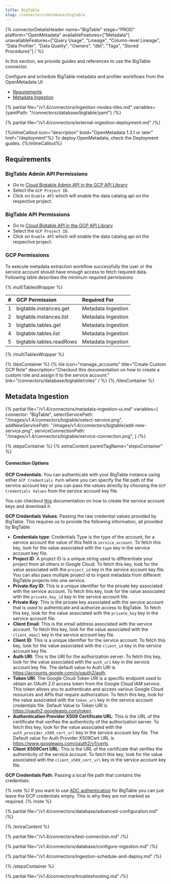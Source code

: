 ```yaml
---
title: BigTable
slug: /connectors/database/bigtable
---
```


{% connectorDetailsHeader
name="BigTable"
stage="PROD"
platform="OpenMetadata"
availableFeatures=["Metadata"]
unavailableFeatures=["Query Usage", "Lineage", "Column-level Lineage", "Data Profiler", "Data Quality", "Owners", "dbt", "Tags", "Stored Procedures"]
/ %}


In this section, we provide guides and references to use the BigTable connector.

Configure and schedule BigTable metadata and profiler workflows from the OpenMetadata UI:

- [Requirements](#requirements)
- [Metadata Ingestion](#metadata-ingestion)

{% partial file="/v1.4/connectors/ingestion-modes-tiles.md" variables={yamlPath: "/connectors/database/bigtable/yaml"} /%}

{% partial file="/v1.4/connectors/external-ingestion-deployment.md" /%}

{%inlineCallout icon="description" bold="OpenMetadata 1.3.1 or later" href="/deployment"%}
To deploy OpenMetadata, check the Deployment guides.
{%/inlineCallout%}

## Requirements

### BigTable Admin API Permissions 

- Go to [Cloud Bigtable Admin API in the GCP API Library](https://console.cloud.google.com/apis/library/bigtableadmin.googleapis.com)
- Select the `GCP Project ID`.
- Click on `Enable API` which will enable the data catalog api on the respective project.

### BigTable API Permissions 

- Go to [Cloud Bigtable API in the GCP API Library](https://console.cloud.google.com/apis/library/bigtable.googleapis.com)
- Select the `GCP Project ID`.
- Click on `Enable API` which will enable the data catalog api on the respective project.

### GCP Permissions

To execute metadata extraction workflow successfully the user or the service account should have enough access to fetch required data. Following table describes the minimum required permissions

{% multiTablesWrapper %}

| #    | GCP Permission                | Required For            |
| :--- | :---------------------------- | :---------------------- |
| 1    | bigtable.instances.get        | Metadata Ingestion      |
| 2    | bigtable.instances.list       | Metadata Ingestion      |
| 3    | bigtable.tables.get           | Metadata Ingestion      |
| 4    | bigtable.tables.list          | Metadata Ingestion      |
| 5    | bigtable.tables.readRows      | Metadata Ingestion      |

{% /multiTablesWrapper %}

{% tilesContainer %}
{% tile
icon="manage_accounts"
title="Create Custom GCP Role"
description="Checkout this documentation on how to create a custom role and assign it to the service account."
link="/connectors/database/bigtable/roles"
  / %}
{% /tilesContainer %}

## Metadata Ingestion

{% partial
  file="/v1.4/connectors/metadata-ingestion-ui.md"
  variables={
    connector: "BigTable",
    selectServicePath: "/images/v1.4/connectors/bigtable/select-service.png",
    addNewServicePath: "/images/v1.4/connectors/bigtable/add-new-service.png",
    serviceConnectionPath: "/images/v1.4/connectors/bigtable/service-connection.png",
  }
/%}

{% stepsContainer %}
{% extraContent parentTagName="stepsContainer" %}

#### Connection Options

**GCP Credentials**: 
You can authenticate with your BigTable instance using either `GCP Credentials Path` where you can specify the file path of the service account key or you can pass the values directly by choosing the `GCP Credentials Values` from the service account key file.

You can checkout [this](https://cloud.google.com/iam/docs/keys-create-delete#iam-service-account-keys-create-console) documentation on how to create the service account keys and download it.

**GCP Credentials Values**: Passing the raw credential values provided by BigTable. This requires us to provide the following information, all provided by BigTable:

- **Credentials type**: Credentials Type is the type of the account, for a service account the value of this field is `service_account`. To fetch this key, look for the value associated with the `type` key in the service account key file.
- **Project ID**: A project ID is a unique string used to differentiate your project from all others in Google Cloud. To fetch this key, look for the value associated with the `project_id` key in the service account key file. You can also pass multiple project id to ingest metadata from different BigTable projects into one service.
- **Private Key ID**: This is a unique identifier for the private key associated with the service account. To fetch this key, look for the value associated with the `private_key_id` key in the service account file.
- **Private Key**: This is the private key associated with the service account that is used to authenticate and authorize access to BigTable. To fetch this key, look for the value associated with the `private_key` key in the service account file.
- **Client Email**: This is the email address associated with the service account. To fetch this key, look for the value associated with the `client_email` key in the service account key file.
- **Client ID**: This is a unique identifier for the service account. To fetch this key, look for the value associated with the `client_id` key in the service account key  file.
- **Auth URI**: This is the URI for the authorization server. To fetch this key, look for the value associated with the `auth_uri` key in the service account key file. The default value to Auth URI is https://accounts.google.com/o/oauth2/auth.
- **Token URI**: The Google Cloud Token URI is a specific endpoint used to obtain an OAuth 2.0 access token from the Google Cloud IAM service. This token allows you to authenticate and access various Google Cloud resources and APIs that require authorization. To fetch this key, look for the value associated with the `token_uri` key in the service account credentials file. Default Value to Token URI is https://oauth2.googleapis.com/token.
- **Authentication Provider X509 Certificate URL**: This is the URL of the certificate that verifies the authenticity of the authorization server. To fetch this key, look for the value associated with the `auth_provider_x509_cert_url` key in the service account key file. The Default value for Auth Provider X509Cert URL is https://www.googleapis.com/oauth2/v1/certs
- **Client X509Cert URL**: This is the URL of the certificate that verifies the authenticity of the service account. To fetch this key, look for the value associated with the `client_x509_cert_url` key in the service account key  file.

**GCP Credentials Path**: Passing a local file path that contains the credentials.

{% note %}
If you want to use [ADC authentication](https://cloud.google.com/docs/authentication#adc) for BigTable you can just leave
the GCP credentials empty. This is why they are not marked as required.
{% /note %}


{% partial file="/v1.4/connectors/database/advanced-configuration.md" /%}

{% /extraContent %}

{% partial file="/v1.4/connectors/test-connection.md" /%}

{% partial file="/v1.4/connectors/database/configure-ingestion.md" /%}

{% partial file="/v1.4/connectors/ingestion-schedule-and-deploy.md" /%}

{% /stepsContainer %}

{% partial file="/v1.4/connectors/troubleshooting.md" /%}
